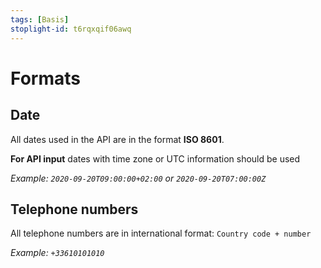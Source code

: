 ```yaml
---
tags: [Basis]
stoplight-id: t6rqxqif06awq
---
```


# Formats

## Date

All dates used in the API are in the format **ISO 8601**.

**For API input** dates with time zone or UTC information should be used

_Example: `2020-09-20T09:00:00+02:00` or `2020-09-20T07:00:00Z`_

## Telephone numbers

All telephone numbers are in international format: `Country code + number`

_Example: `+33610101010`_